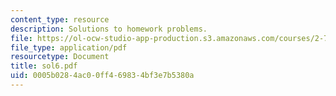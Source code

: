 ```yaml
---
content_type: resource
description: Solutions to homework problems.
file: https://ol-ocw-studio-app-production.s3.amazonaws.com/courses/2-75-precision-machine-design-fall-2001/0005b0284ac00ff469834bf3e7b5380a_sol6.pdf
file_type: application/pdf
resourcetype: Document
title: sol6.pdf
uid: 0005b028-4ac0-0ff4-6983-4bf3e7b5380a
---
```

